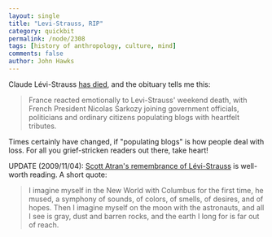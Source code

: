```yaml
---
layout: single 
title: "Levi-Strauss, RIP" 
category: quickbit
permalink: /node/2308
tags: [history of anthropology, culture, mind] 
comments: false 
author: John Hawks 
---
```


Claude L&eacute;vi-Strauss <a href="http://www.msnbc.msn.com/id/33606794/ns/technology_and_science-science/">has died</a>, and the obituary tells me this: 

<blockquote>France reacted emotionally to Levi-Strauss' weekend death, with French President Nicolas Sarkozy joining government officials, politicians and ordinary citizens populating blogs with heartfelt tributes.</blockquote>

Times certainly have changed, if "populating blogs" is how people deal with loss. For all you grief-stricken readers out there, take heart! 

UPDATE (2009/11/04): <a href="http://www.cognitionandculture.net/index.php?option=com_content&view=article&id=538:scott-atrans-memories-of-levi-strauss&catid=67:scott-atrans-blog&Itemid=34">Scott Atran's remembrance of L&eacute;vi-Strauss</a> is well-worth reading. A short quote: 

<blockquote>I imagine myself in the New World with Columbus for the first time, he mused, a symphony of sounds, of colors, of smells, of desires, and of hopes. Then I imagine myself on the moon with the astronauts, and all I see is gray, dust and barren rocks, and the earth I long for is far out of reach.</blockquote>

